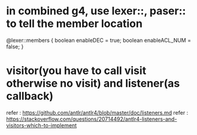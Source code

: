 # in combined g4, use lexer::, paser:: to tell the member location
@lexer::members {
boolean enableDEC = true;
boolean enableACL_NUM = false;
}

# visitor(you have to call visit otherwise no visit) and listener(as callback)
refer : https://github.com/antlr/antlr4/blob/master/doc/listeners.md
refer : https://stackoverflow.com/questions/20714492/antlr4-listeners-and-visitors-which-to-implement
